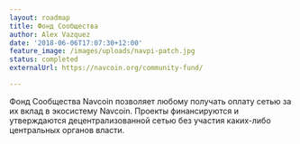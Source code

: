 ```yaml
---
layout: roadmap
title: Фонд Сообщества
author: Alex Vazquez
date: '2018-06-06T17:07:30+12:00'
feature_image: /images/uploads/navpi-patch.jpg
status: completed
externalUrl: https://navcoin.org/community-fund/

---
```


Фонд Сообщества Navcoin позволяет любому получать оплату сетью за их вклад в экосистему Navcoin. Проекты финансируются и утверждаются децентрализованной сетью без участия каких-либо центральных органов&nbsp;власти.
